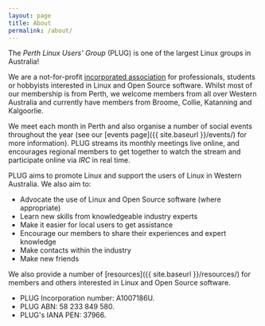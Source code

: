 ```yaml
---
layout: page
title: About
permalink: /about/
---
```


The _Perth Linux Users' Group_ (PLUG) is one of the largest Linux groups in Australia!

We are a not-for-profit [incorporated association](http://www.search.asic.gov.au/cgi-bin/gns030c?state_number=A1007186U&juris=6&hdtext=WA&srchsrc=1) for professionals, students or hobbyists interested in Linux and Open Source software. Whilst most of our membership is from Perth, we welcome members from all over Western Australia and currently have members from Broome, Collie, Katanning and Kalgoorlie.

We meet each month in Perth and also organise a number of social events throughout the year (see our [events page]({{ site.baseurl }}/events/) for more information). PLUG streams its monthly meetings live online, and encourages regional members to get together to watch the stream and participate online via _IRC_ in real time.

PLUG aims to promote Linux and support the users of Linux in Western Australia. We also aim to:

*   Advocate the use of Linux and Open Source software (where appropriate)
*   Learn new skills from knowledgeable industry experts
*   Make it easier for local users to get assistance
*   Encourage our members to share their experiences and expert knowledge
*   Make contacts within the industry
*   Make new friends

We also provide a number of [resources]({{ site.baseurl }}/resources/) for members and others interested in Linux and Open Source software.

*   PLUG Incorporation number: A1007186U. 
*   PLUG ABN: 58 233 849 580. 
*   PLUG's IANA PEN: 37966.

